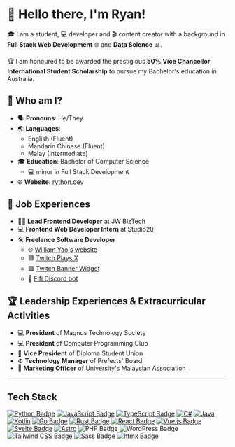 # 👋 Hello there, I'm Ryan!

🎓 I am a student, 💻 developer and 🎬 content creator with a background in **Full Stack Web Development** 🌐 and **Data Science** 📊.

🏆 I am honoured to be awarded the prestigious **50% Vice Chancellor International Student Scholarship** to pursue my Bachelor's education in Australia.

## 🤷 Who am I?

- 🗣️ **Pronouns**: He/They
- 🌏 **Languages**:
  - English (Fluent)
  - Mandarin Chinese (Fluent)
  - Malay (Intermediate)
- 🎓 **Education**: Bachelor of Computer Science
  - 💻 minor in Full Stack Development
- 🌐 **Website**: [rython.dev](https://rython.dev)

## 💼 Job Experiences

- 👨‍💻 **Lead Frontend Developer** at JW BizTech
- 💻 **Frontend Web Developer Intern** at Studio20
- 🛠️ **Freelance Software Developer**
  - 🌐 [William Yao's website](https://thewilliamyao.com/)
  - 🟪 [Twitch Plays X](https://github.com/liyunze-coding/TwitchPlaysX)
  - 🟪 [Twitch Banner Widget](https://github.com/liyunze-coding/Banner-Widget)
  - 🤖 [Fifi Discord bot](https://discord.com/oauth2/authorize?client_id=884695407316336650)


## 🏆 Leadership Experiences & Extracurricular Activities

- 💻 **President** of Magnus Technology Society
- 💻 **President** of Computer Programming Club
- 🤝 **Vice President** of Diploma Student Union
- ⚙️ **Technology Manager** of Prefects' Board
- 📣 **Marketing Officer** of University's Malaysian Association

---

## Tech Stack

<!-- https://github.com/Ileriayo/markdown-badges -->

[![Python Badge](https://img.shields.io/badge/Python-3776AB?logo=python&logoColor=fff&style=for-the-badge)](https://github.com/liyunze-coding/TwitchPlaysX)
[![JavaScript Badge](https://img.shields.io/badge/JavaScript-F7DF1E?logo=javascript&logoColor=000&style=for-the-badge)](https://github.com/liyunze-coding/Chat-Task-Tic-Overlay-Infinity)
[![TypeScript Badge](https://img.shields.io/badge/TypeScript-3178C6?logo=typescript&logoColor=fff&style=for-the-badge)](https://github.com/liyunze-coding/wnrs)
[![C#](https://img.shields.io/badge/c%23-%23239120.svg?style=for-the-badge&logo=csharp&logoColor=white)](https://github.com/liyunze-coding/AdventOfCode_2024)
[![Java](https://img.shields.io/badge/java-%23ED8B00.svg?style=for-the-badge&logo=openjdk&logoColor=white)](https://github.com/liyunze-coding/unit-converter-app)
[![Kotlin](https://img.shields.io/badge/kotlin-%237F52FF.svg?style=for-the-badge&logo=kotlin&logoColor=white)](https://github.com/liyunze-coding/LLM_Quiz_App)
[![Go Badge](https://img.shields.io/badge/Go-00ADD8?logo=go&logoColor=fff&style=for-the-badge)](https://github.com/liyunze-coding/Go-HTMX-template)
[![Rust Badge](https://img.shields.io/badge/Rust-000?logo=rust&logoColor=fff&style=for-the-badge)](https://github.com/liyunze-coding/lorem-ipsum-app)
[![React Badge](https://img.shields.io/badge/React-61DAFB?logo=react&logoColor=000&style=for-the-badge)](https://github.com/liyunze-coding/wnrs)
[![Vue.js Badge](https://img.shields.io/badge/Vue.js-4FC08D?logo=vuedotjs&logoColor=fff&style=for-the-badge)](https://github.com/liyunze-coding/ProductiVue)
[![Svelte Badge](https://img.shields.io/badge/Svelte-FF3E00?logo=svelte&logoColor=fff&style=for-the-badge)](https://github.com/liyunze-coding/game-of-pi)
[![Astro](https://img.shields.io/badge/astro-%232C2052.svg?style=for-the-badge&logo=astro&logoColor=white)](https://github.com/liyunze-coding/RythonDev)
![PHP Badge](https://img.shields.io/badge/PHP-777BB4?logo=php&logoColor=fff&style=for-the-badge)
![WordPress Badge](https://img.shields.io/badge/WordPress-21759B?logo=wordpress&logoColor=fff&style=for-the-badge)
[![Tailwind CSS Badge](https://img.shields.io/badge/Tailwind%20CSS-06B6D4?logo=tailwindcss&logoColor=fff&style=for-the-badge)](https://rython.dev/)
![Sass Badge](https://img.shields.io/badge/Sass-C69?logo=sass&logoColor=fff&style=for-the-badge)
[![htmx Badge](https://img.shields.io/badge/htmx-36C?logo=htmx&logoColor=fff&style=for-the-badge)](https://github.com/liyunze-coding/Go-HTMX-template)

